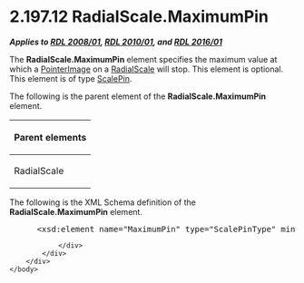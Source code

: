 <html dir="LTR" xmlns:mshelp="http://msdn.microsoft.com/mshelp" xmlns:ddue="http://ddue.schemas.microsoft.com/authoring/2003/5" xmlns:xlink="http://www.w3.org/1999/xlink" xmlns:tool="http://www.microsoft.com/tooltip">
    <head>
        <meta http-equiv="Content-Type" content="text/html; CHARSET=utf-8"></meta>
        <meta name="save" content="history"></meta>
        <title>2.197.12 RadialScale.MaximumPin</title>
        <xml>
            <mshelp:toctitle title="2.197.12 RadialScale.MaximumPin"></mshelp:toctitle>
            <mshelp:rltitle title="[MS-RDL]: RadialScale.MaximumPin"></mshelp:rltitle>
            <mshelp:keyword index="A" term="3edc62f0-f1f6-4ee3-8b68-566ecd9c25e8"></mshelp:keyword>
            <mshelp:attr name="DCSext.ContentType" value="open specification"></mshelp:attr>
            <mshelp:attr name="AssetID" value="3edc62f0-f1f6-4ee3-8b68-566ecd9c25e8"></mshelp:attr>
            <mshelp:attr name="TopicType" value="kbRef"></mshelp:attr>
            <mshelp:attr name="DCSext.Title" value="[MS-RDL]: RadialScale.MaximumPin" />
        </xml>
    </head>
    <body>
        <div id="header">
            <h1 class="heading">2.197.12 RadialScale.MaximumPin</h1>
        </div>
        <div id="mainSection">
            <div id="mainBody">
                <div id="allHistory" class="saveHistory"></div>
                <div id="sectionSection0" class="section" name="collapseableSection">
                    

<p><b><i>Applies to </i></b><a href="1e855f94-4617-47e4-b89e-0856c6cb420f.md"><b><i>RDL 2008/01</i></b></a><b><i>,
</i></b><a href="3428e690-a348-4ec7-8a6a-8efb42d2cdee.md"><b><i>RDL 2010/01</i></b></a><b><i>,
and </i></b><a href="52ce3983-2bfc-4e72-9359-42aaf5fe4509.md"><b><i>RDL 2016/01</i></b></a></p>

<p>The <b>RadialScale.MaximumPin</b> element specifies the
maximum value at which a <a href="ecf5073e-d4ae-4742-a92f-6790140b0fe6.md">PointerImage</a>
on a <a href="86468d9f-c561-4b50-a689-5dfccfde8495.md">RadialScale</a> will
stop. This element is optional. This element is of type <a href="b04b7ea8-b15d-4c22-a1e2-c8ac4f7f01b0.md">ScalePin</a>.</p>

<p>The following is the parent element of the <b>RadialScale.MaximumPin</b>
element.</p>

<table>
 <thead>
  <tr>
   <th>
   <p>Parent elements</p>
   </th>
  </tr>
 </thead>
 <tr>
  <td>
  <p>RadialScale </p>
  </td>
 </tr>
</table>

<p>The following is the XML Schema definition of the <b>RadialScale.MaximumPin</b>
element.           </p>

<dl>
<dd>
<div><pre> &lt;xsd:element name=&quot;MaximumPin&quot; type=&quot;ScalePinType&quot; minOccurs=&quot;0&quot; /&gt;
</pre></div>
</dd></dl>


                </div>
            </div>
        </div>
    </body>
</html>